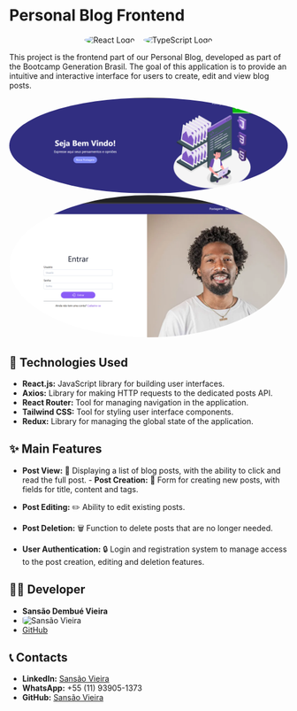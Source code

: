 # Personal Blog Frontend

<p align="center">
<img src="https://upload.wikimedia.org/wikipedia/commons/a/a7/React-icon.svg" alt="React Logo" width="100" height="100" style="border-radius: 50%;"> &nbsp;&nbsp;
<img src="https://upload.wikimedia.org/wikipedia/commons/4/4c/Typescript_logo_2020.svg" alt="TypeScript Logo" width="100" height="100" style="border-radius: 50%;">
</p>

This project is the frontend part of our Personal Blog, developed as part of the Bootcamp Generation Brasil. The goal of this application is to provide an intuitive and interactive interface for users to create, edit and view blog posts.

<p align="center">
<img src="./src/assets/imagem-principal.PNG" alt="Personal Blog Logo" style="border-radius: 50%;">
<img src="./src/assets/login.PNG" alt="Personal Blog Logo" style="border-radius: 50%;">
</p>

## 🚀 Technologies Used
- **React.js:** JavaScript library for building user interfaces.
- **Axios:** Library for making HTTP requests to the dedicated posts API.
- **React Router:** Tool for managing navigation in the application.
- **Tailwind CSS:** Tool for styling user interface components.
- **Redux:** Library for managing the global state of the application.

## ✨ Main Features
- **Post View:** 📄 Displaying a list of blog posts, with the ability to click and read the full post. - **Post Creation:** 📝 Form for creating new posts, with fields for title, content and tags.

- **Post Editing:** ✏️ Ability to edit existing posts.

- **Post Deletion:** 🗑️ Function to delete posts that are no longer needed.

- **User Authentication:** 🔒 Login and registration system to manage access to the post creation, editing and deletion features.

## 👨‍💻 Developer
- **Sansão Dembué Vieira**
- <img src="https://avatars.githubusercontent.com/sansaovieira" alt="Sansão Vieira" width="100" height="100" style="border-radius: 25% 25% 25% 25%;">
- [GitHub](https://github.com/sansaovieira)

## 📞 Contacts
- **LinkedIn:** [Sansão Vieira](https://www.linkedin.com/in/sansaovieira/)
- **WhatsApp:** +55 (11) 93905-1373
- **GitHub:** [Sansão Vieira](https://github.com/sansaovieira)
